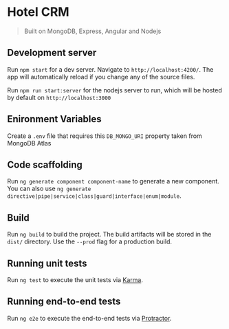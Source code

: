 # Hotel CRM
> Built on MongoDB, Express, Angular and Nodejs

## Development server

Run `npm start` for a dev server. Navigate to `http://localhost:4200/`. The app will automatically reload if you change any of the source files.

Run `npm run start:server` for the nodejs server to run, which will be hosted by default on `http://localhost:3000`

## Enironment Variables
Create a `.env` file that requires this `DB_MONGO_URI` property taken from MongoDB Atlas

## Code scaffolding

Run `ng generate component component-name` to generate a new component. You can also use `ng generate directive|pipe|service|class|guard|interface|enum|module`.

## Build

Run `ng build` to build the project. The build artifacts will be stored in the `dist/` directory. Use the `--prod` flag for a production build.

## Running unit tests

Run `ng test` to execute the unit tests via [Karma](https://karma-runner.github.io).

## Running end-to-end tests

Run `ng e2e` to execute the end-to-end tests via [Protractor](http://www.protractortest.org/).
